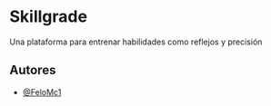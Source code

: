 # Skillgrade
 Una plataforma para entrenar habilidades como reflejos y precisión


## Autores

- [@FeloMc1](https://www.github.com/FeloMc1)

